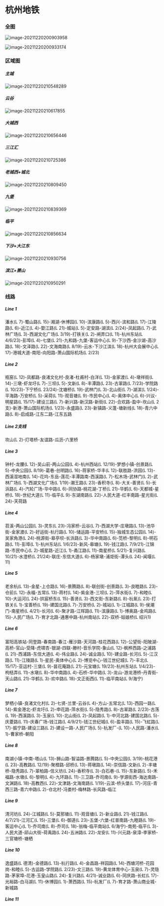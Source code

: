 # 杭州地铁

### 全图

![image-20211220200903958](https://github.com/RrQqSsYy/Metro/blob/Hangzhou-Metro-Imgs/%E5%85%A8%E5%9B%BE.png)

![image-20211220200933174](C:\Users\user\AppData\Roaming\Typora\typora-user-images\image-20211220200933174.png)

### 区域图

##### 主城

![image-20211220210548289](C:\Users\user\AppData\Roaming\Typora\typora-user-images\image-20211220210548289.png)

##### 云谷

![image-20211220210617855](C:\Users\user\AppData\Roaming\Typora\typora-user-images\image-20211220210617855.png)

##### 大城西

![image-20211220210656446](C:\Users\user\AppData\Roaming\Typora\typora-user-images\image-20211220210656446.png)

##### 三江汇

![image-20211220210725386](https://github.com/RrQqSsYy/Metro/blob/Hangzhou-Metro-Imgs/%E4%B8%89%E6%B1%9F%E6%B1%87.png)

##### 老城西+城北

![image-20211220210809450](C:\Users\user\AppData\Roaming\Typora\typora-user-images\image-20211220210809450.png)

##### 九堡

![image-20211220210839369](C:\Users\user\AppData\Roaming\Typora\typora-user-images\image-20211220210839369.png)

##### 临平

![image-20211220210856634](C:\Users\user\AppData\Roaming\Typora\typora-user-images\image-20211220210856634.png)

##### 下沙+大江东

![image-20211220210930756](C:\Users\user\AppData\Roaming\Typora\typora-user-images\image-20211220210930756.png)

##### 滨江+萧山

![image-20211220210950291](C:\Users\user\AppData\Roaming\Typora\typora-user-images\image-20211220210950291.png)

### 线路

##### Line 1

潘水(L 7)-蜀山路(L 15)-湘湖-休博园(L 10)-滨康路(L 5)-西兴-滨和路(L 17)-江陵路(L 6)-近江(L 4)-婺江路(L 21)-城站(L 5)-定安路-湖滨(L 2/24)-凤起路(L 7)-武林广场(L 3)-西湖文化广场(L 3/19)-打铁关(L 2)-闸弄口(L 11)-杭州东站(L 4/6/23)-彭埠(L 4)-七堡(L 21)-九和路-九堡-客运中心(L 9)-下沙西-金沙湖-高沙路(L 18)-文泽路(L 22)-文海南路(L 8/19)-云水-下沙江滨(L 18)-杭州大会展中心(L 17)-港城大道-南阳-向阳路-萧山国际机场(L 2/23)

##### Line 2

瓶窑(L 12)-凤都路-良渚文化村-良渚-杜甫村-白洋(L 13)-金家渡(L 4)-墩祥街(L 14)-三墩-虾龙圩(L 7)-三坝(L 5)-文新(L 8)-丰潭路(L 23)-古翠路(L 7/23)-学院路(L 10/23)-下宁桥(L 23/24)-沈塘桥(L 19)-武林门(L 3)-北山街(L 7)-湖滨(L 1/24)-平海路-万安桥(L 5)-采荷(L 11)-观音塘(L 9)-市民中心(L 4)-奥体中心(L 6)-兴议-明星路(L 15/17)-建设三路(L 7)-新兴路-新汉路-新街(L 22)-合欢路-盈中-坎山(L 2支)-新港-萧山国际机场(L 1/23)-永盛路(L 23)-新镇路-义蓬-塘新线(L 18)-青六中路(L 8)-启成路-江东二路-江东五路

##### Line 2支线

坎山(L 2)-灯塔桥-友谊路-瓜沥-六里桥

##### Line 3

钟村-龙腰(L 12)-吴山前-两山公园(L 4)-杭州西站(L 12/19)-梦想小镇-创景路(L 5)-中央公园(L 8/19)-葛巷-创明路(L 16)-蒋家桥-华丰(L 12)-联胜路-洪园(L 13)-西溪湿地南(L 14)-花坞-东岳-莲花-丰潭路南-西溪路(L 7)-松木场-武林门(L 2)-武林广场(L 1)-西湖文化广场(L 1/19)-潮王路(L 23)-香积寺(L 8)-大关-善贤(L 5)-长浜路(L 4)-汽轮广场-华中路(L 6)-同协路-桃花湖-丁桥(L 21)-华鹤(L 6)-天都城-星桥(L 18)-世纪大道(L 11)-临平(L 9)-东湖南路(L 22)-人民大道-红丰南路-星光街(L 24)-天荷路

##### Line 4

苕溪-两山公园(L 3)-灵东(L 23)-冯家桥-云谷(L 7)-西湖大学-庄墩路(L 13)-池华街-金家渡(L 2)-好运街-杭行路(L 10)-储运路-平安桥(L 15)-独城生态公园(L 14)-吴家角港(L 24)-桃源街-皋亭坝-长浜路(L 3)-华中南路(L 6)-笕桥-黎明(L 8)-明石路(L 11)-彭埠(L 1)-杭州东站(L 1/6/23)-新风-皋塘(L 19)-钱江路(L 7/9/21)-江锦路-市民中心(L 2)-城星路-近江(L 1)-甬江路(L 11)-南星桥(L 5/21)-复兴路(L 10/21)-水澄桥(L 21/24)-联庄-东信大道(L 6)-杨家墩-浦炬街-潭头(L 24)-闻堰(L 11)

##### Line 5

老余杭(L 13)-金星-上仓路(L 16)-景腾路(L 8)-联创街-创景路(L 3)-良睦路(L 23)-仓前(L 12)-永福-五常(L 13)-蒋村(L 14)-紫金港-三坝(L 2)-萍水街(L 7)-和睦(L 10)-大运河(L 24)-拱宸桥东(L 15)-善贤(L 3)-西文街-东新路(L 8)-杭氧(L 23)-打铁关(L 1)-宝善桥(L 19)-建国北路(L 7)-万安桥(L 2)-城站(L 1)-江城路(L 9)-侯潮门-南星桥(L 4/21)-长河(L 6)-聚才路-江晖路(L 11)-滨康路(L 1)-博奥路-金鸡路(L 15)-人民广场(L 7)-育才北路-通惠中路-杭州南站(L 22)-双桥-姑娘桥(L 绍兴1)

##### Line 6

富阳高铁站-同登路-春南路-春江-雁沙路-天河路-桂花西路(L 12)-公望街-阳陂湖-高桥-官山-受降-虎啸杏-银湖-四联-滕村-音乐学院-象山(L 12)-枫桦西路-之浦路(L 21)-西浦路-东信大道(L 4)-伟业路(L 24)-诚业路(L 10)-建业路-长河(L 5)-江汉路(L 11)-江陵路(L 1)-星民-奥体中心(L 2)-博览中心-钱江世纪城(L 7)-丰北(L 15/17)-亚运村-三堡(L 9)-昙花庵路(L 21)-元宝塘(L 19/23)-杭州东站(L 1/4/23)-枸桔弄(L 11)-水墩(L 8)-华中南路(L 4)-石桥-华中路(L 3)-龙山-游龙港桥-丹青街-天山路(L 21)-华鹤(L 3)-欢中路(L 18)-文正街西(L 11)-临平南站(L 9/海宁)

##### Line 7

梦栖小镇-良渚文化村(L 2)-七贤-兰里-云谷(L 4)-方山-五常北(L 13)-西园一路(L 14)-紫金港北-虾龙圩(L 2)-申花路-萍水街(L 5)-隐秀路(L 8)-古翠路(L 2/23)-古荡(L 19)-西溪路(L 3)-玉泉(L 10)-北山街(L 2)-凤起路(L 1)-中河北路-建国北路(L 5)-庆菱路(L 11)-庆春广场-钱江路(L 4/9/21)-钱江世纪城(L 6)-盈丰路(L 15)-飞虹路(L 17)-振宁路-建设三路(L 2)-建设一路-人民广场(L 5)-杭发厂-(L 10)-人民路-潘水(L 1)-曹家桥-朝阳

##### Line 8

南湖小镇-中南-塔山(L 13)-狮山路-智溢路-景腾路(L 5)-中央公园(L 3/19)-桃花港(L 23)-高教路(L 12/19)-聚橙路-邱桥(L 13)-蒋墩路(L 14)-崇信路-文新(L 2)-丰塘桥-隐秀路(L 7)-翠柏路-信义坊(L 24)-香积寺(L 3)-白石巷-(L 15)-东新路(L 5)-禾福路-水墩(L 6)-黎明(L 4)-九环路(L 11)-三卫路-乔司南(L 9)-学源街西-海达南路-文渊路(L 18)-高教西(L 22)-文津路-文海南路(L 1/19)-云滨-桥头堡(L 17)-河庄-青西三路-青六中路(L 2)-仓北村-冯娄村-梅林路-长风路-临江

##### Line 9

清河坊(L 24)-江城路(L 5)-莫邪塘(L 11)-观音塘(L 2)-新业路(L 21)-钱江路(L 4/7/21)-江河汇(L 15)-三堡(L 6)-御道(L 23)-五堡-六堡-红普南路-九睦路(L 19)-客运中心(L 1)-乔司南(L 8)-乔司(L 18)-翁梅-临平南站(L 6/海宁)-南苑-临平(L 3)-人民大道-邱山大街-荷禹路(L 24)-五洲路(L 22)-龙安(L 11)-兴元路-泉漳-李家桥-三官塘桥-塘栖

##### Line 10

逸盛路(L 德清)-金德路(L 13)-杭行路(L 4)-金昌路-祥园路(L 14)-西塘河桥-花园岗-和睦(L 5)-古运路-学院路(L 2/23)-文三路(L 19)-黄龙体育中心-玉泉(L 7)-灵隐路-茅家埠-花港-玉皇山路(L 24)-复兴路(L 4/21)-诚业路(L 6)-同庆路-长虹(L 17)-光裕路-白马湖(L 11)-休博园(L 1)-萧西路(L 15)-杭发厂(L 7)-育才路-萧山商业城-新城路

##### Line 11
